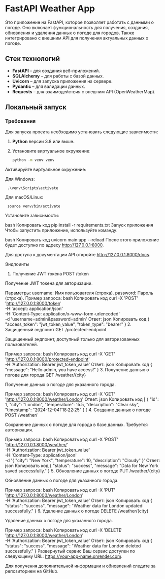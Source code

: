 # FastAPI Weather App

Это приложение на FastAPI, которое позволяет работать с данными о погоде. Оно включает функциональность для получения, создания, обновления и удаления данных о погоде для городов. Также интегрировано с внешним API для получения актуальных данных о погоде.

## Стек технологий

- **FastAPI** – для создания веб-приложений.
- **SQLAlchemy** – для работы с базой данных.
- **Uvicorn** – для запуска приложения на сервере.
- **Pydantic** – для валидации данных.
- **Requests** – для взаимодействия с внешним API (OpenWeatherMap).

## Локальный запуск

### Требования

Для запуска проекта необходимо установить следующие зависимости:

1. **Python** версии 3.8 или выше.
2. Установите виртуальное окружение:

      ```bash
   python -m venv venv
Активируйте виртуальное окружение:

Для Windows:

     .\venv\Scripts\activate

Для macOS/Linux:

     source venv/bin/activate
     
Установите зависимости:

bash
Копировать код
pip install -r requirements.txt
Запуск приложения
Чтобы запустить приложение, используйте команду:

bash
Копировать код
uvicorn main:app --reload
После этого приложение будет доступно по адресу http://127.0.0.1:8000.

Для доступа к документации API откройте http://127.0.0.1:8000/docs.

Эндпоинты
1. Получение JWT токена
POST /token

Получение JWT токена для авторизации.

Параметры:
username: Имя пользователя (строка).
password: Пароль (строка).
Пример запроса:
bash
Копировать код
curl -X 'POST' \
  'http://127.0.0.1:8000/token' \
  -H 'accept: application/json' \
  -H 'Content-Type: application/x-www-form-urlencoded' \
  -d 'username=admin&password=admin'
Ответ:
json
Копировать код
{
  "access_token": "jwt_token_value",
  "token_type": "bearer"
}
2. Защищенный эндпоинт
GET /protected-endpoint

Защищенный эндпоинт, доступный только для авторизованных пользователей.

Пример запроса:
bash
Копировать код
curl -X 'GET' \
  'http://127.0.0.1:8000/protected-endpoint' \
  -H 'Authorization: Bearer jwt_token_value'
Ответ:
json
Копировать код
{
  "message": "Hello admin, you have access!"
}
3. Получение данных о погоде для города
GET /weather/{city}

Получение данных о погоде для указанного города.

Пример запроса:
bash
Копировать код
curl -X 'GET' \
  'http://127.0.0.1:8000/weather/London'
Ответ:
json
Копировать код
[
  {
    "id": 1,
    "city": "London",
    "temperature": 15.5,
    "description": "Clear sky",
    "timestamp": "2024-12-04T18:22:25"
  }
]
4. Создание данных о погоде
POST /weather/

Сохранение данных о погоде для города в базе данных. Требуется авторизация.

Пример запроса:
bash
Копировать код
curl -X 'POST' \
  'http://127.0.0.1:8000/weather/' \
  -H 'Authorization: Bearer jwt_token_value' \
  -H 'Content-Type: application/json' \
  -d '{
    "city": "New York",
    "temperature": 10,
    "description": "Cloudy"
}'
Ответ:
json
Копировать код
{
  "status": "success",
  "message": "Data for New York saved successfully."
}
5. Обновление данных о погоде
PUT /weather/{city}

Обновление данных о погоде для указанного города.

Пример запроса:
bash
Копировать код
curl -X 'PUT' \
  'http://127.0.0.1:8000/weather/London' \
  -H 'Authorization: Bearer jwt_token_value'
Ответ:
json
Копировать код
{
  "status": "success",
  "message": "Weather data for London updated successfully."
}
6. Удаление данных о погоде
DELETE /weather/{city}

Удаление данных о погоде для указанного города.

Пример запроса:
bash
Копировать код
curl -X 'DELETE' \
  'http://127.0.0.1:8000/weather/London' \
  -H 'Authorization: Bearer jwt_token_value'
Ответ:
json
Копировать код
{
  "status": "success",
  "message": "Weather data for London deleted successfully."
}
Развернутый сервис
Ваш сервис доступен по следующему URL: https://your-app-name.onrender.com.

Для получения дополнительной информации и обновлений следите за репозиторием на GitHub.
